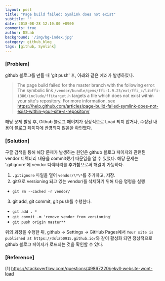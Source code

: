 ```yaml
---
layout: post
title: "Page build failed: Symlink does not exist"
subtitle: ""
date: 2018-08-28 12:10:00 +0900
comments: true
author: DSLab
background: '/img/bg-index.jpg'
category: github_blog
tags: [github, Symlink]
---
```


### [Problem]

github 블로그를 만들 때 'git push' 후, 아래와 같은 에러가 발생하였다.

>The page build failed for the master branch with the following error: The symbolic link `/vendor/bundle/gems/ffi-1.9.25/ext/ffi_c/libffi-i386/include/ffitarget.h` targets a file which does not exist within your site's repository. For more information, see https://help.github.com/articles/page-build-failed-symlink-does-not-exist-within-your-site-s-repository/

해당 문제 발생 후, Github 블로그 페이지가 정상적으로 Load 되지 않거나, 수정된 내용이 블로그 페이지에 반영되지 않음을 확인했다.

### [Solution]

구글 검색을 통해 해당 문제가 발생하는 원인은 github 블로그 페이지와 관련된 vendor 디렉터리 내용을 commit했기 때문임을 알 수 있었다. 해당 문제는 '.gitignore'에 vendor 디렉터리를 추가함으로써 해결이 가능하다.

1. `.gitignore` 파일을 열어 `vendor/\*\*`를 추가하고, 저장.
2. git으로 versioning 되고 있는 vendor/를 삭제하기 위해 다음 명령을 실행
  * `git rm --cached -r vendor/`
3. git add, git commit, git push를 수행한다.
* `git add . *`
* `git commit -m 'remove vendor from versioning'`
* `git push origin master**`

위의 과정을 수행한 뒤, github -> Settings -> GitHub Pages에서 `Your site is published at https://dslab0915.github.io/`와 같이 활성화 되면 정상적으로 github 블로그 페이지가 로드되는 것을 확인할 수 있다.

### [Reference]

[1] https://stackoverflow.com/questions/49867220/jekyll-website-wont-load
